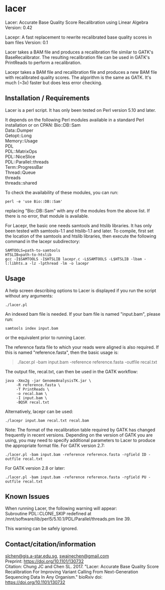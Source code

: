 # lacer
Lacer: Accurate Base Quality Score Recalibration using Linear Algebra  
Version: 0.42

Lacepr: A fast replacement to rewrite recalibrated base quality scores in bam files
Version: 0.1

Lacer takes a BAM file and produces a recalibration file similar to GATK's BaseRecalibrator.  The resulting recalibration file can be used in GATK's PrintReads to perform a recalibration.

Lacepr takes a BAM file and recalibration file and produces a new BAM file with recalibrated quality scores. The algorithm is the same as GATK. It's much (~3x) faster but does less error checking.

Installation / Requirements
---------------------------

Lacer is a perl script.  It has only been tested on Perl version 5.10 and later.

It depends on the following Perl modules available in a standard Perl installation or on CPAN:
Bio::DB::Sam  
Data::Dumper  
Getopt::Long  
Memory::Usage  
PDL  
PDL::MatrixOps  
PDL::NiceSlice  
PDL::Parallel::threads  
Term::ProgressBar  
Thread::Queue  
threads  
threads::shared  

To check the availability of these modules, you can run:
```
perl -e 'use Bio::DB::Sam'
```

replacing "Bio::DB::Sam" with any of the modules from the above list.  If there is no error, that module is available.

For Lacepr, the basic one needs samtools and htslib libraries. It has only been tested with samtools-1.1 and htslib-1.1 and later. To compile, first set the location of the samtools and htslib libraries, then execute the following command in the lacepr subdirectory:
```
SAMTOOLS=path-to-samtools
HTSLIB=path-to-htslib
gcc -I$SAMTOOLS -I$HTSLIB lacepr.c -L$SAMTOOLS -L$HTSLIB -lbam -l:libhts.a -lz -lpthread -lm -o lacepr
```

Usage
-----
A help screen describing options to Lacer is displayed if you run the script without any arguments:
```
./lacer.pl
```

An indexed bam file is needed.  If your bam file is named "input.bam", please run:
```
samtools index input.bam
```

or the equivalent prior to running Lacer.

The reference fasta file to which your reads were aligned is also required.  If this is named "reference.fasta", then the basic usage is:
> ./lacer.pl -bam input.bam -reference reference.fasta -outfile recal.txt

The output file, recal.txt, can then be used in the GATK workflow:
```
java -Xmx2g -jar GenomeAnalysisTK.jar \
     -R reference.fasta \
     -T PrintReads \
     -o recal.bam \
     -I input.bam \
     -BQSR recal.txt
```

Alternatively, lacepr can be used:
```
./lacepr input.bam recal.txt recal.bam
```

Note: The format of the recalibration table required by GATK has changed frequently in recent versions.  Depending on the version of GATK you are using, you may need to specify additional parameters to Lacer to produce the appropriate format file.
For GATK version 2.7:
```
./lacer.pl -bam input.bam -reference reference.fasta -rgfield ID -outfile recal.txt
```

For GATK version 2.8 or later:
```
./lacer.pl -bam input.bam -reference reference.fasta -rgfield PU -outfile recal.txt
```

Known Issues
------------
When running Lacer, the following warning will appear:  
Subroutine PDL::CLONE_SKIP redefined at /mnt/software/lib/perl5/5.10.1/PDL/Parallel/threads.pm line 39.

This warning can be safely ignored.

Contact/citation/information
-------------------
slchen@gis.a-star.edu.sg, swainechen@gmail.com  
Preprint: https://doi.org/10.1101/130732  
Citation: Chung JC and Chen SL. 2017. "Lacer: Accurate Base Quality Score Recalibration For Improving Variant Calling From Next-Generation Sequencing Data In Any Organism." bioRxiv doi: https://doi.org/10.1101/130732  


